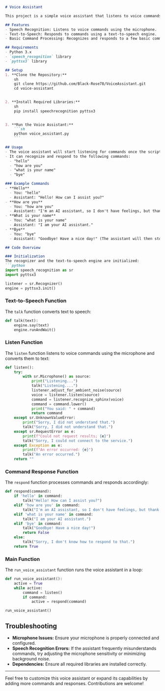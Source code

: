 ```markdown
# Voice Assistant

This project is a simple voice assistant that listens to voice commands and responds using text-to-speech. It uses the `speech_recognition` library for recognizing speech and the `pyttsx3` library for text-to-speech conversion.

## Features
- Speech Recognition: Listens to voice commands using the microphone.
- Text-to-Speech: Responds to commands using a text-to-speech engine.
- Basic Command Processing: Recognizes and responds to a few basic commands.

## Requirements
- Python 3.x
- `speech_recognition` library
- `pyttsx3` library

## Setup
1. **Clone the Repository:**
    sh
    git clone https://github.com/Black-Rose78/VoiceAssistant.git
    cd voice-assistant
    

2. **Install Required Libraries:**
    sh
    pip install speechrecognition pyttsx3
    

3. **Run the Voice Assistant:**
    ```sh
    python voice_assistant.py
    ```

## Usage
- The voice assistant will start listening for commands once the script is run.
- It can recognize and respond to the following commands:
  - "hello"
  - "how are you"
  - "what is your name"
  - "bye"

### Example Commands
- **Hello**
  - You: "hello"
  - Assistant: "Hello! How can I assist you?"
- **How are you**
  - You: "how are you"
  - Assistant: "I'm an AI assistant, so I don't have feelings, but thank you for asking!"
- **What is your name**
  - You: "what is your name"
  - Assistant: "I am your AI assistant."
- **Bye**
  - You: "bye"
  - Assistant: "Goodbye! Have a nice day!" (The assistant will then stop running.)

## Code Overview

### Initialization
The recognizer and the text-to-speech engine are initialized:
```python
import speech_recognition as sr
import pyttsx3

listener = sr.Recognizer()
engine = pyttsx3.init()
```

### Text-to-Speech Function
The `talk` function converts text to speech:
```python
def talk(text):
    engine.say(text)
    engine.runAndWait()
```

### Listen Function
The `listen` function listens to voice commands using the microphone and converts them to text:
```python
def listen():
    try:
        with sr.Microphone() as source:
            print("Listening...")
            talk("Listening....")
            listener.adjust_for_ambient_noise(source)
            voice = listener.listen(source)
            command = listener.recognize_sphinx(voice)
            command = command.lower()
            print("You said: " + command)
            return command
    except sr.UnknownValueError:
        print("Sorry, I did not understand that.")
        talk("Sorry, I did not understand that.")
    except sr.RequestError as e:
        print(f"Could not request results; {e}")
        talk("Sorry, I could not connect to the service.")
    except Exception as e:
        print(f"An error occurred: {e}")
        talk("An error occurred.")
    return ""
```

### Command Response Function
The `respond` function processes commands and responds accordingly:
```python
def respond(command):
    if 'hello' in command:
        talk("Hello! How can I assist you?")
    elif 'how are you' in command:
        talk("I'm an AI assistant, so I don't have feelings, but thank you for asking!")
    elif 'what is your name' in command:
        talk("I am your AI assistant.")
    elif 'bye' in command:
        talk("Goodbye! Have a nice day!")
        return False
    else:
        talk("Sorry, I don't know how to respond to that.")
    return True
```

### Main Function
The `run_voice_assistant` function runs the voice assistant in a loop:
```python
def run_voice_assistant():
    active = True
    while active:
        command = listen()
        if command:
            active = respond(command)

run_voice_assistant()
```

## Troubleshooting
- **Microphone Issues:** Ensure your microphone is properly connected and configured.
- **Speech Recognition Errors:** If the assistant frequently misunderstands commands, try adjusting the microphone sensitivity or minimizing background noise.
- **Dependencies:** Ensure all required libraries are installed correctly.

---

Feel free to customize this voice assistant or expand its capabilities by adding more commands and responses. Contributions are welcome!
```
